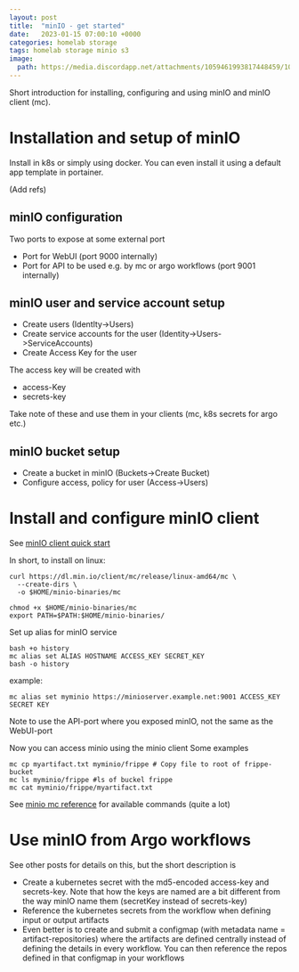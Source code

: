 ```yaml
---
layout: post
title:  "minIO - get started"
date:   2023-01-15 07:00:10 +0000
categories: homelab storage
tags: homelab storage minio s3
image:
  path: https://media.discordapp.net/attachments/1059461993817448459/1064091017592184832/Fredrik999_a_flamingo_standing_on_one_leg_264919a5-9cd3-47fd-ad75-b6676e645607.png
---
```

Short introduction for installing, configuring and using minIO and minIO client (mc).

# Installation and setup of minIO
Install in k8s or simply using docker. You can even install it using a default app template in portainer. 

(Add refs)

## minIO configuration
Two ports to expose at some external port
- Port for WebUI (port 9000 internally)
- Port for API to be used e.g. by mc or argo workflows (port 9001 internally)

## minIO user and service account setup
* Create users (Identlty->Users)
* Create service accounts for the user (Identity->Users->ServiceAccounts)
* Create Access Key for the user

The access key will be created with
* access-Key
* secrets-key

Take note of these and use them in your clients (mc, k8s secrets for argo etc.)

## minIO bucket setup
* Create a bucket in minIO (Buckets->Create Bucket)
* Configure access, policy for user (Access->Users)

# Install and configure minIO client
See [minIO client quick start](https://min.io/docs/minio/linux/reference/minio-mc.html)

In short, to install on linux:
```shell
curl https://dl.min.io/client/mc/release/linux-amd64/mc \
  --create-dirs \
  -o $HOME/minio-binaries/mc

chmod +x $HOME/minio-binaries/mc
export PATH=$PATH:$HOME/minio-binaries/
```

Set up alias for minIO service
```shell
bash +o history
mc alias set ALIAS HOSTNAME ACCESS_KEY SECRET_KEY
bash -o history
```
example:
```shell
mc alias set myminio https://minioserver.example.net:9001 ACCESS_KEY SECRET KEY
```
Note to use the API-port where you exposed minIO, not the same as the WebUI-port

Now you can access minio using the minio client
Some examples
```shell
mc cp myartifact.txt myminio/frippe # Copy file to root of frippe-bucket
mc ls myminio/frippe #ls of buckel frippe
mc cat myminio/frippe/myartifact.txt
```
See [minio mc reference](https://min.io/docs/minio/linux/reference/minio-mc.html) for available commands (quite a lot)

# Use minIO from Argo workflows
See other posts for details on this, but the short description is
* Create a kubernetes secret with the md5-encoded access-key and secrets-key. Note that how the keys are named are a bit different from the way minIO name them (secretKey instead of secrets-key)
* Reference the kubernetes secrets from the workflow when defining input or output artifacts
* Even better is to create and submit a configmap (with metadata name = artifact-repositories) where the artifacts are defined centrally instead of defining the details in every workflow. You can then reference the repos defined in that configmap in your workflows